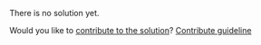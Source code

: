 
There is no solution yet.

Would you like to [contribute to the solution](https://github.com/BFEdev/BFE.dev-solutions/blob/main/problem/log-hits_en.md)? [Contribute guideline](https://github.com/BFEdev/BFE.dev-solutions#how-to-contribute)
